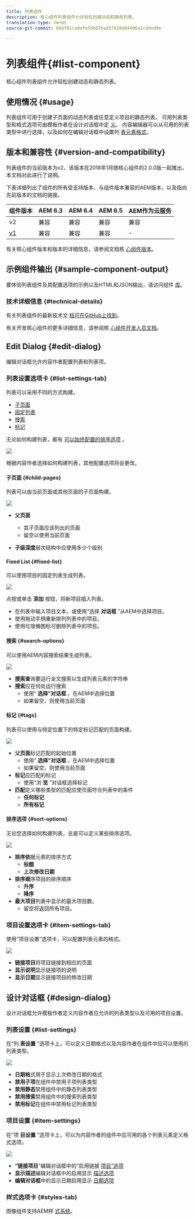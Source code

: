 ```yaml
---
title: 列表组件
description: 核心组件列表组件允许轻松创建动态和静态列表。
translation-type: tm+mt
source-git-commit: 60df01ca9efe59b67bad57610d04496a2cdded9e

---
```



# 列表组件{#list-component}

核心组件列表组件允许轻松创建动态和静态列表。

## 使用情况 {#usage}

列表组件可用于创建子页面的动态列表或任意定义项目的静态列表。 可用列表类型和格式选项可由模板作者在设计对话框中定 [义](#design-dialog)。 内容编辑器可以从可用的列表类型中进行选择，以及如何在编辑对话框中设置列 [表元素格式](#edit-dialog)。

## 版本和兼容性 {#version-and-compatibility}

列表组件的当前版本为v2，该版本在2018年1月随核心组件的2.0.0版一起推出，本文档对此进行了说明。

下表详细列出了组件的所有受支持版本、与组件版本兼容的AEM版本，以及指向先前版本的文档的链接。

| 组件版本 | AEM 6.3 | AEM 6.4 | AEM 6.5 | AEM作为云服务 |
|--- |--- |--- |--- |---|
| v2 | 兼容 | 兼容 | 兼容 | 兼容 |
| [v1](list-v1.md) | 兼容 | 兼容 | 兼容 | - |

有关核心组件版本和版本的详细信息，请参阅文档核 [心组件版本](versions.md)。

## 示例组件输出 {#sample-component-output}

要体验列表组件及其配置选项的示例以及HTML和JSON输出，请访问组件 [库](https://adobe.com/go/aem_cmp_library_list)。

### 技术详细信息 {#technical-details}

有关列表组件的最新技术文 [档可在GitHub上找到](https://adobe.com/go/aem_cmp_tech_list_v2)。

有关开发核心组件的更多详细信息，请参阅核 [心组件开发人员文档](developing.md)。

## Edit Dialog {#edit-dialog}

编辑对话框允许内容作者配置列表和列表项。

### 列表设置选项卡 {#list-settings-tab}

列表可以采用不同的方式构建。

* [子页面](#child-pages)
* [固定列表](#fixed-list)
* [搜索](#search-options)
* [标记](#tags)

无论如何构建列表，都有 [可以始终配置的排序选项](#sort-options) 。

![](assets/chlimage_1-38.png)

根据内容作者选择如何构建列表，其他配置选项将会更改。

#### 子页面 {#child-pages}

列表可以由当前页面或其他页面的子页面构建。

![](assets/chlimage_1-39.png)

* **父页面**
   * 其子页面应该列出的页面
   * 留空以使用当前页面

* **子级深度**&#x200B;层次结构中应使用多少个级别

#### Fixed List {#fixed-list}

可以使用项目的固定列表生成列表。

![](assets/chlimage_1-40.png)

点按或单击 **添加** 按钮，将新项目插入列表。

* 在列表中输入项目文本，或使用“选择 **对话框** ”从AEM中选择项目。
* 使用拖动手柄重新排列列表中的项目。
* 使用垃圾桶图标可删除列表中的项目。

#### 搜索 {#search-options}

可以使用AEM内容搜索结果生成列表。

![](assets/chlimage_1-41.png)

* **搜索查**&#x200B;询要运行全文搜索以生成列表元素的字符串
* **搜索**&#x200B;应在何处运行搜索
   * 使用“ **选择”对话框** ，在AEM中选择位置
   * 如果留空，则使用当前页面

#### 标记 {#tags}

列表可以使用与特定位置下的特定标记匹配的页面构建。

![](assets/chlimage_1-42.png)

* **父页面**&#x200B;标记匹配的起始位置
   * 使用“ **选择”对话框** ，在AEM中选择位置
   * 如果留空，则使用当前页面
* **标记**&#x200B;应匹配的标记
   * 使用“浏 **览** ”对话框选择标记
* **匹配**&#x200B;定义哪些类型的匹配应使页面符合列表中的条件
   * **任何标记**
   * **所有标记**

#### 排序选项 {#sort-options}

无论您选择如何构建列表，总是可以定义某些排序选项。

![](assets/chlimage_1-43.png)

* **排序依**&#x200B;据元素的排序方式
   * **标题**
   * **上次修改日期**
* **排序顺**&#x200B;序项目的排序顺序
   * **升序**
   * **降序**
* **最大项目**&#x200B;列表中显示的最大项目数。
   * 留空将返回所有项目。

### 项目设置选项卡 {#item-settings-tab}

使用“项目设置”选项卡，可以配置列表元素的格式。

![](assets/chlimage_1-44.png)

* **链接项目**&#x200B;将项目链接到相应的页面
* **显示说明**&#x200B;显示链接项的说明
* **显示日期**&#x200B;显示链接项目的修改日期

## 设计对话框 {#design-dialog}

设计对话框允许模板作者定义内容作者应允许的列表类型以及可用的项目设置。

### 列表设置 {#list-settings}

在“列 **表设置** ”选项卡上，可以定义日期格式以及内容作者在组件中应可以使用的列表类型。

![](assets/chlimage_1-45.png)

* **日期格**&#x200B;式用于显示上次修改日期的格式
* **禁用子项**&#x200B;在组件中禁用子项列表类型
* **禁用静态**&#x200B;禁用组件中的静态列表类型
* **禁用搜索**&#x200B;禁用组件中的搜索列表类型
* **禁用标记**&#x200B;在组件中禁用标记列表类型

### 项目设置 {#item-settings}

在“项 **目设置** ”选项卡上，可以为内容作者的组件中应可用的各个列表元素定义格式选项。

![](assets/chlimage_1-46.png)

* **“链接项目**”编辑对话框中的“启用链接 [项目”选项](#edit-dialog)
* **显示描述**&#x200B;编辑对话框中的启用显示 [描述选项](#edit-dialog)
* **编辑对话框**&#x200B;中的显示日期启用显示 [日期选项](#edit-dialog)

### 样式选项卡 {#styles-tab}

图像组件支持AEM样 [式系统](authoring.md#component-styling)。
